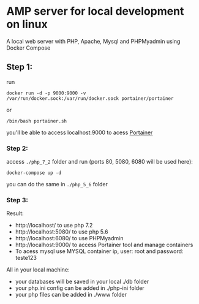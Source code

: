 # AMP server for local development on linux

A local web server with PHP, Apache, Mysql and PHPMyadmin using Docker Compose

## Step 1:

run
```
docker run -d -p 9000:9000 -v /var/run/docker.sock:/var/run/docker.sock portainer/portainer
```
or
```
/bin/bash portainer.sh
```
you'll be able to access localhost:9000 to acess [Portainer](https://www.portainer.io/)

### Step 2:

access `./php_7_2` folder and run (ports 80, 5080, 6080 will be used here):

```
docker-compose up -d
```

you can do the same in `./php_5_6` folder

### Step 3:

Result:

- http://localhost/ to use php 7.2
- http://localhost:5080/ to use php 5.6
- http://localhost:6080/ to use PHPMyadmin
- http://localhost:9000/ to access Portainer tool and manage containers
- To acess mysql use MYSQL container ip, user: root and password: teste123

All in your local machine:

- your databases will be saved in your local ./db folder
- your php.ini config can be added in ./php-ini folder
- your php files can be added in ./www folder
